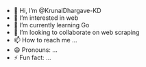 - 👋 Hi, I’m @KrunalDhargave-KD
- 👀 I’m interested in web
- 🌱 I’m currently learning Go
- 💞️ I’m looking to collaborate on web scraping
- 📫 How to reach me ...
- 😄 Pronouns: ...
- ⚡ Fun fact: ...

<!---
KrunalDhargave-KD/KrunalDhargave-KD is a ✨ special ✨ repository because its `README.md` (this file) appears on your GitHub profile.
You can click the Preview link to take a look at your changes.
--->
